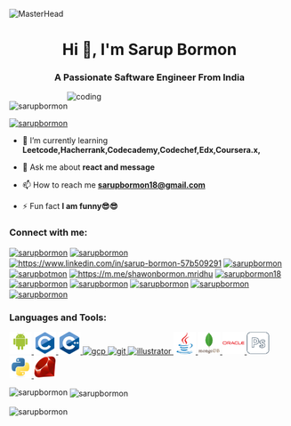 ![MasterHead](https://mir-s3-cdn-cf.behance.net/project_modules/max_1200/81bb4b165684019.640b6038d133e.gif)
<h1 align="center">Hi 👋, I'm Sarup Bormon</h1>
<h3 align="center">A Passionate Saftware Engineer From India</h3>
<img align="right"alt="coding"width="400"src="https://user-images.githubusercontent.com/55389276/140866485-8fb1c876-9a8f-4d6a-98dc-08c4981eaf70.gif">

<p align="left"> <img src="https://komarev.com/ghpvc/?username=sarupbormon&label=Profile%20views&color=0e75b6&style=flat" alt="sarupbormon" /> </p>

<p align="left"> <a href="https://twitter.com/sarupbormon" target="blank"><img src="https://img.shields.io/twitter/follow/sarupbormon?logo=twitter&style=for-the-badge" alt="sarupbormon" /></a> </p>

- 🌱 I’m currently learning **Leetcode,Hacherrank,Codecademy,Codechef,Edx,Coursera.x,**

- 💬 Ask me about **react and message**

- 📫 How to reach me **sarupbormon18@gmail.com**

- ⚡ Fun fact **I am funny😎😎**

<h3 align="left">Connect with me:</h3>
<p align="left">
<a href="https://dev.to/sarupbormon" target="blank"><img align="center" src="https://raw.githubusercontent.com/rahuldkjain/github-profile-readme-generator/master/src/images/icons/Social/devto.svg" alt="sarupbormon" height="30" width="40" /></a>
<a href="https://twitter.com/sarupbormon" target="blank"><img align="center" src="https://raw.githubusercontent.com/rahuldkjain/github-profile-readme-generator/master/src/images/icons/Social/twitter.svg" alt="sarupbormon" height="30" width="40" /></a>
<a href="https://linkedin.com/in/https://www.linkedin.com/in/sarup-bormon-57b509291" target="blank"><img align="center" src="https://raw.githubusercontent.com/rahuldkjain/github-profile-readme-generator/master/src/images/icons/Social/linked-in-alt.svg" alt="https://www.linkedin.com/in/sarup-bormon-57b509291" height="30" width="40" /></a>
<a href="https://codesandbox.com/sarupbormon" target="blank"><img align="center" src="https://raw.githubusercontent.com/rahuldkjain/github-profile-readme-generator/master/src/images/icons/Social/codesandbox.svg" alt="sarupbormon" height="30" width="40" /></a>
<a href="https://kaggle.com/sarupbotmon" target="blank"><img align="center" src="https://raw.githubusercontent.com/rahuldkjain/github-profile-readme-generator/master/src/images/icons/Social/kaggle.svg" alt="sarupbotmon" height="30" width="40" /></a>
<a href="https://fb.com/https://m.me/shawonbormon.mridhu" target="blank"><img align="center" src="https://raw.githubusercontent.com/rahuldkjain/github-profile-readme-generator/master/src/images/icons/Social/facebook.svg" alt="https://m.me/shawonbormon.mridhu" height="30" width="40" /></a>
<a href="https://instagram.com/sarupbormon18" target="blank"><img align="center" src="https://raw.githubusercontent.com/rahuldkjain/github-profile-readme-generator/master/src/images/icons/Social/instagram.svg" alt="sarupbormon18" height="30" width="40" /></a>
<a href="https://www.codechef.com/users/sarupbormon" target="blank"><img align="center" src="https://cdn.jsdelivr.net/npm/simple-icons@3.1.0/icons/codechef.svg" alt="sarupbormon" height="30" width="40" /></a>
<a href="https://www.hackerrank.com/sarupbormon" target="blank"><img align="center" src="https://raw.githubusercontent.com/rahuldkjain/github-profile-readme-generator/master/src/images/icons/Social/hackerrank.svg" alt="sarupbormon" height="30" width="40" /></a>
<a href="https://codeforces.com/profile/sarupbormon" target="blank"><img align="center" src="https://raw.githubusercontent.com/rahuldkjain/github-profile-readme-generator/master/src/images/icons/Social/codeforces.svg" alt="sarupbormon" height="30" width="40" /></a>
<a href="https://www.leetcode.com/sarupbormon" target="blank"><img align="center" src="https://raw.githubusercontent.com/rahuldkjain/github-profile-readme-generator/master/src/images/icons/Social/leet-code.svg" alt="sarupbormon" height="30" width="40" /></a>
<a href="https://www.topcoder.com/members/sarupbormon" target="blank"><img align="center" src="https://raw.githubusercontent.com/rahuldkjain/github-profile-readme-generator/master/src/images/icons/Social/topcoder.svg" alt="sarupbormon" height="30" width="40" /></a>
</p>

<h3 align="left">Languages and Tools:</h3>
<p align="left"> <a href="https://developer.android.com" target="_blank" rel="noreferrer"> <img src="https://raw.githubusercontent.com/devicons/devicon/master/icons/android/android-original-wordmark.svg" alt="android" width="40" height="40"/> </a> <a href="https://www.cprogramming.com/" target="_blank" rel="noreferrer"> <img src="https://raw.githubusercontent.com/devicons/devicon/master/icons/c/c-original.svg" alt="c" width="40" height="40"/> </a> <a href="https://www.w3schools.com/cpp/" target="_blank" rel="noreferrer"> <img src="https://raw.githubusercontent.com/devicons/devicon/master/icons/cplusplus/cplusplus-original.svg" alt="cplusplus" width="40" height="40"/> </a> <a href="https://cloud.google.com" target="_blank" rel="noreferrer"> <img src="https://www.vectorlogo.zone/logos/google_cloud/google_cloud-icon.svg" alt="gcp" width="40" height="40"/> </a> <a href="https://git-scm.com/" target="_blank" rel="noreferrer"> <img src="https://www.vectorlogo.zone/logos/git-scm/git-scm-icon.svg" alt="git" width="40" height="40"/> </a> <a href="https://www.adobe.com/in/products/illustrator.html" target="_blank" rel="noreferrer"> <img src="https://www.vectorlogo.zone/logos/adobe_illustrator/adobe_illustrator-icon.svg" alt="illustrator" width="40" height="40"/> </a> <a href="https://www.java.com" target="_blank" rel="noreferrer"> <img src="https://raw.githubusercontent.com/devicons/devicon/master/icons/java/java-original.svg" alt="java" width="40" height="40"/> </a> <a href="https://www.mongodb.com/" target="_blank" rel="noreferrer"> <img src="https://raw.githubusercontent.com/devicons/devicon/master/icons/mongodb/mongodb-original-wordmark.svg" alt="mongodb" width="40" height="40"/> </a> <a href="https://www.oracle.com/" target="_blank" rel="noreferrer"> <img src="https://raw.githubusercontent.com/devicons/devicon/master/icons/oracle/oracle-original.svg" alt="oracle" width="40" height="40"/> </a> <a href="https://www.photoshop.com/en" target="_blank" rel="noreferrer"> <img src="https://raw.githubusercontent.com/devicons/devicon/master/icons/photoshop/photoshop-line.svg" alt="photoshop" width="40" height="40"/> </a> <a href="https://www.python.org" target="_blank" rel="noreferrer"> <img src="https://raw.githubusercontent.com/devicons/devicon/master/icons/python/python-original.svg" alt="python" width="40" height="40"/> </a> <a href="https://www.ruby-lang.org/en/" target="_blank" rel="noreferrer"> <img src="https://raw.githubusercontent.com/devicons/devicon/master/icons/ruby/ruby-original.svg" alt="ruby" width="40" height="40"/> </a> </p>

<p><img align="left" src="https://github-readme-stats.vercel.app/api/top-langs?username=sarupbormon&show_icons=true&locale=en&layout=compact" alt="sarupbormon" /></p>

<p>&nbsp;<img align="center" src="https://github-readme-stats.vercel.app/api?username=sarupbormon&show_icons=true&locale=en" alt="sarupbormon" /></p>

<p><img align="center" src="https://github-readme-streak-stats.herokuapp.com/?user=sarupbormon&" alt="sarupbormon" /></p>
